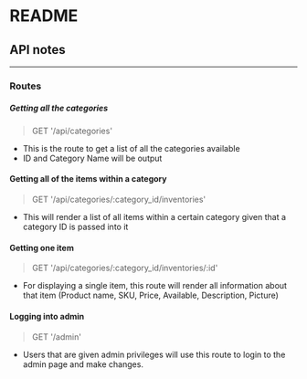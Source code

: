 # README


## API notes
***
### Routes
##### Getting all the categories
>GET '/api/categories'

+ This is the route to get a list of all the categories available
+ ID and Category Name will be output

#### Getting all of the items within a category
> GET '/api/categories/:category_id/inventories'

+ This will render a list of all items within a certain category given that a category ID is passed into it

#### Getting one item
> GET '/api/categories/:category_id/inventories/:id'

+ For displaying a single item, this route will render all information about that item (Product name, SKU, Price, Available, Description, Picture)

#### Logging into admin
 > GET '/admin'
 + Users that are given admin privileges will use this route to login to the admin page and make changes.
